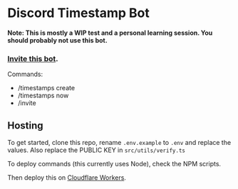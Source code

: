 # Discord Timestamp Bot

**Note: This is mostly a WIP test and a personal learning session. You should probably not use this bot.**

### [Invite this bot](https://discord.com/oauth2/authorize?client_id=990219994296111124&scope=applications.commands).

Commands:

- /timestamps create
- /timestamps now
- /invite

## Hosting

To get started, clone this repo, rename `.env.example` to `.env` and replace the values. Also replace the PUBLIC KEY in `src/utils/verify.ts`

To deploy commands (this currently uses Node), check the NPM scripts.

Then deploy this on [Cloudflare Workers](https://workers.cloudflare.com/).
